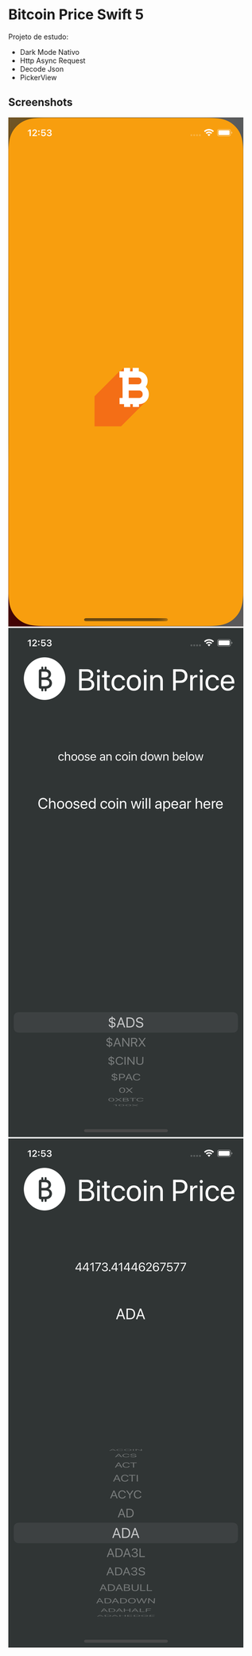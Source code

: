 
# Bitcoin Price Swift 5

Projeto de estudo:
- Dark Mode Nativo
- Http Async Request
- Decode Json
- PickerView

## Screenshots
![Splash Screen](Documentation/splash-screen.png)
![App on Start](Documentation/app-on-start.png)
![App on Use](Documentation/app-on-use.png)
